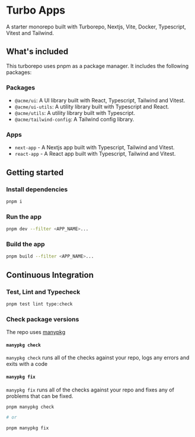 # Turbo Apps

A starter monorepo built with Turborepo, Nextjs, Vite, Docker, Typescript, Vitest and Tailwind.

## What's included

This turborepo uses pnpm as a package manager. It includes the following packages:

### Packages

- `@acme/ui`: A UI library built with React, Typescript, Tailwind and Vitest.
- `@acme/ui-utils`: A utility library built with Typescript and React.
- `@acme/utils`: A utility library built with Typescript.
- `@acme/tailwind-config`: A Tailwind config library.

### Apps

- `next-app` - A Nextjs app built with Typescript, Tailwind and Vitest.
- `react-app` - A React app built with Typescript, Tailwind and Vitest.

## Getting started

### Install dependencies

```bash
pnpm i
```

### Run the app

```bash
pnpm dev --filter <APP_NAME>...
```

### Build the app

```bash
pnpm build --filter <APP_NAME>...
```

## Continuous Integration

### Test, Lint and Typecheck

```bash
pnpm test lint type:check
```

### Check package versions

The repo uses [manypkg](https://github.com/Thinkmill/manypkg)

#### `manypkg check`

`manypkg check` runs all of the checks against your repo, logs any errors and exits with a code

#### `manypkg fix`

`manypkg fix` runs all of the checks against your repo and fixes any of problems that can be fixed.

```bash
pnpm manypkg check

# or

pnpm manypkg fix
```
